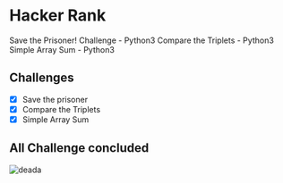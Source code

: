 # Hacker Rank 
Save the Prisoner! Challenge - Python3
Compare the Triplets - Python3
Simple Array Sum - Python3

## Challenges 

- [x] Save the prisoner
- [x] Compare the Triplets
- [x] Simple Array Sum

## All Challenge concluded
![deada](https://user-images.githubusercontent.com/48387196/66087196-00318a80-e54d-11e9-9496-f5855b81616e.gif)
